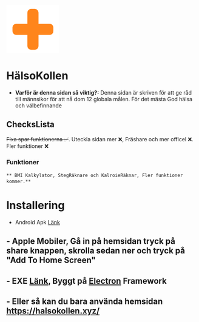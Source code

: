 ![alt text](https://raw.githubusercontent.com/ttvhipo/HalsoKollen/refs/heads/main/bilder/image.png)
# HälsoKollen
- **Varför är denna sidan så viktig?:** Denna sidan är skriven för att ge råd till männsikor för att nå dom 12 globala målen. För det mästa God hälsa och välbefinnande
## ChecksLista
~~Fixa spar funktionerna ✅~~. Uteckla sidan mer ❌, Fräshare och mer officel ❌. Fler funktioner ❌
### Funktioner
	** BMI Kalkylator, StegRäknare och KalroieRäknar, Fler funktioner kommer.**
 # Installering
 - Android Apk [Länk](https://gofile.io/d/iwRi5M)
 ## - Apple Mobiler, Gå in på hemsidan tryck på share knappen, skrolla sedan ner och tryck på "Add To Home Screen"
 ## - EXE [Länk](https://gofile.io/d/gyqHQ0), Byggt på [Electron](https://www.electronjs.org/) Framework
 ## - Eller så kan du bara använda hemsidan https://halsokollen.xyz/
